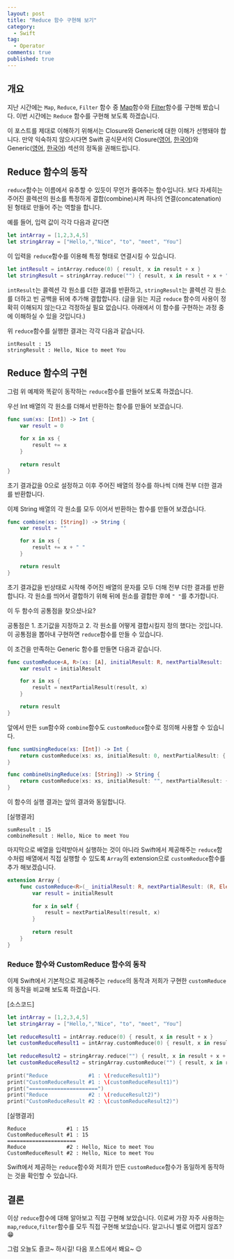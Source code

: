 ```yaml
---
layout: post
title: "Reduce 함수 구현해 보기"
category: 
  - Swift
tag:
  - Operator
comments: true
published: true
---
```


## 개요
지난 시간에는 `Map`, `Reduce`, `Filter` 함수 중 [Map](https://jusung.github.io/swift/Map-함수-구현해-보기/)함수와 [Filter](https://jusung.github.io/swift/Filter-함수-구현해-보기/)함수를 구현해 봤습니다. 이번 시간에는 `Reduce` 함수를 구현해 보도록 하겠습니다.

이 포스트를 제대로 이해하기 위해서는 Closure와 Generic에 대한 이해가 선행돼야 합니다. 만약 익숙하지 않으시다면 Swift 공식문서의 Closure([영어](https://docs.swift.org/swift-book/LanguageGuide/Closures.html), [한국어](https://jusung.gitbook.io/the-swift-language-guide/untitled-4))와 Generic([영어](https://docs.swift.org/swift-book/LanguageGuide/Generics.html), [한국어](https://jusung.gitbook.io/the-swift-language-guide/untitled-18)) 섹션의 정독을 권해드립니다.

## Reduce 함수의 동작
`reduce`함수는 이름에서 유추할 수 있듯이 무언가 줄여주는 함수입니다. 보다 자세히는 주어진 콜렉션의 원소를 특정하게 결합(combine)시켜 하나의 연결(concatenation)된 형태로 만들어 주는 역할을 합니다.

예를 들어, 입력 값이 각각 다음과 같다면 

```swift
let intArray = [1,2,3,4,5]
let stringArray = ["Hello,","Nice", "to", "meet", "You"]
```

이 입력을 `reduce`함수를 이용해 특정 형태로 연결시킬 수 있습니다.

```swift
let intResult = intArray.reduce(0) { result, x in result + x }
let stringResult = stringArray.reduce("") { result, x in result + x + " "}
```

`intResult`는 콜렉션 각 원소를 더한 결과를 반환하고, `stringResult`는 콜렉션 각 원소를 더하고 빈 공백을 뒤에 추가해 결합합니다. (글을 읽는 지금 `reduce` 함수의 사용이 정확히 이해되지 않는다고 걱정하실 필요 없습니다. 아래에서 이 함수를 구현하는 과정 중에 이해하실 수 있을 것입니다.)

위 `reduce`함수를 실행한 결과는 각각 다음과 같습니다.

```
intResult : 15
stringResult : Hello, Nice to meet You 
```

## Reduce 함수의 구현

그럼 위 예제와 똑같이 동작하는 `reduce`함수를 만들어 보도록 하겠습니다.

우선 Int 배열의 각 원소를 더해서 반환하는 함수를 만들어 보겠습니다.

```swift
func sum(xs: [Int]) -> Int {
    var result = 0
    
    for x in xs {
        result += x
    }
    
    return result
}
```

초기 결과값을 0으로 설정하고 이후 주어진 배열의 정수를 하나씩 더해 전부 더한 결과를 반환합니다.

이제 String 배열의 각 원소를 모두 이어서 반환하는 함수를 만들어 보겠습니다.

```swift
func combine(xs: [String]) -> String {
    var result = ""

    for x in xs {
        result += x + " "
    }

    return result
}
```

초기 결과값을 빈상태로 시작해 주어진 배열의 문자를 모두 더해 전부 더한 결과를 반환합니다. 각 원소를 띄어서 결합하기 위해 뒤에 원소를 결합한 후에 `" "`를 추가합니다.

이 두 함수의 공통점을 찾으셨나요? 

공통점은 1. 초기값을 지정하고 2. 각 원소를 어떻게 결합시킬지 정의 했다는 것입니다. 이 공통점을 뽑아내 구현하면 `reduce`함수를 만들 수 있습니다.

이 조건을 만족하는 Generic 함수를 만들면 다음과 같습니다.

```swift
func customReduce<A, R>(xs: [A], initialResult: R, nextPartialResult: (R, A) -> R) -> R {
    var result = initialResult

    for x in xs {
        result = nextPartialResult(result, x)
    }

    return result
}
```

앞에서 만든 `sum`함수와 `combine`함수도 `customReduce`함수로 정의해 사용할 수 있습니다.

```swift
func sumUsingReduce(xs: [Int]) -> Int {
    return customReduce(xs: xs, initialResult: 0, nextPartialResult: { result, x in result + x })
}

func combineUsingReduce(xs: [String]) -> String {
    return customReduce(xs: xs, initialResult: "", nextPartialResult: { result, x in result + x + " " })
}
```

이 함수의 실행 결과는 앞의 결과와 동일합니다.

[실행결과]

```
sumResult : 15
combineResult : Hello, Nice to meet You 
```

마지막으로 배열을 입력받아서 실행하는 것이 아니라 Swift에서 제공해주는 `reduce`함수처럼 배열에서 직접 실행할 수 있도록 `Array`의 extension으로 `customReduce`함수를 추가 해보겠습니다.

```swift
extension Array {
    func customReduce<R>(_ initialResult: R, nextPartialResult: (R, Element) -> R) -> R {
        var result = initialResult
        
        for x in self {
            result = nextPartialResult(result, x)
        }
        
        return result
    }
}
```

### Reduce 함수와 CustomReduce 함수의 동작

이제 Swift에서 기본적으로 제공해주는 `reduce`의 동작과 저희가 구현한 `customReduce`의 동작을 비교해 보도록 하겠습니다.

[소스코드]

```swift
let intArray = [1,2,3,4,5]
let stringArray = ["Hello,","Nice", "to", "meet", "You"]
    
let reduceResult1 = intArray.reduce(0) { result, x in result + x }
let customReduceResult1 = intArray.customReduce(0) { result, x in result + x }
    
let reduceResult2 = stringArray.reduce("") { result, x in result + x + " " }
let customReduceResult2 = stringArray.customReduce("") { result, x in result + x + " " }
    
print("Reduce             #1 : \(reduceResult1)")
print("CustomReduceResult #1 : \(customReduceResult1)")
print("======================")
print("Reduce             #2 : \(reduceResult2)")
print("CustomReduceResult #2 : \(customReduceResult2)")
```

[실행결과]

```
Reduce             #1 : 15
CustomReduceResult #1 : 15
======================
Reduce             #2 : Hello, Nice to meet You 
CustomReduceResult #2 : Hello, Nice to meet You 
```

Swift에서 제공하는 `reduce`함수와 저희가 만든 `customReduce`함수가 동일하게 동작하는 것을 확인할 수 있습니다.

## 결론
이상 `reduce`함수에 대해 알아보고 직접 구현해 보았습니다. 이로써 가장 자주 사용하는 `map`,`reduce`,`filter`함수를 모두 직접 구현해 보았습니다. 알고나니 별로 어렵지 않죠? 😁

그럼 오늘도 즐코~ 하시길! 다음 포스트에서 봬요~ 😉


